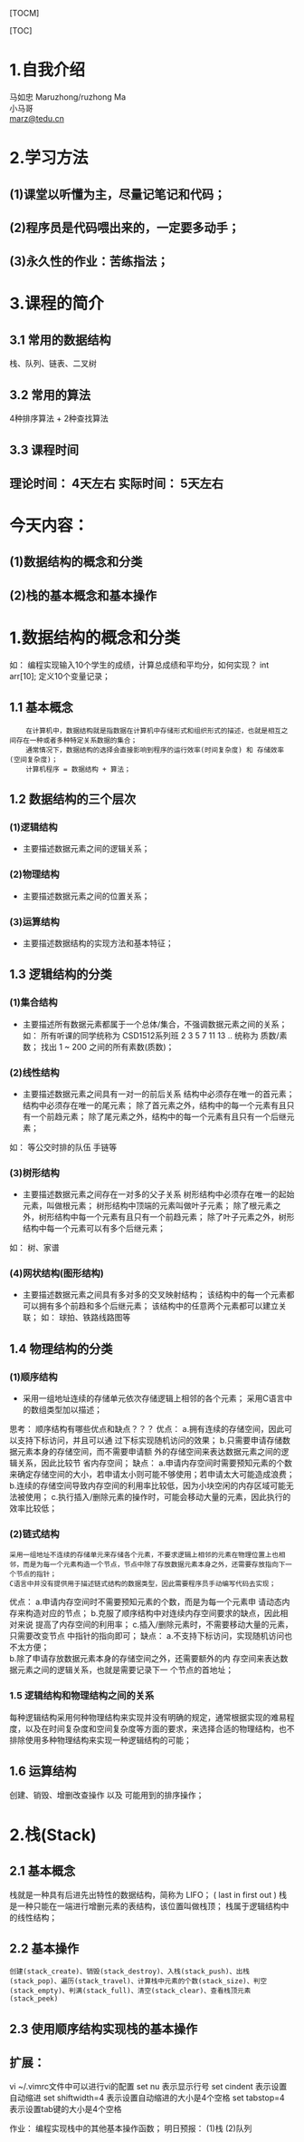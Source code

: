 ﻿
[TOCM]

[TOC]
# 1.自我介绍
  马如忠  Maruzhong/ruzhong Ma  
  小马哥   
  marz@tedu.cn   

# 2.学习方法
## (1)课堂以听懂为主，尽量记笔记和代码；
## (2)程序员是代码喂出来的，一定要多动手；
## (3)永久性的作业：苦练指法；

# 3.课程的简介
## 3.1 常用的数据结构
   栈、队列、链表、二叉树
## 3.2 常用的算法
   4种排序算法 + 2种查找算法
## 3.3 课程时间
   理论时间： 4天左右
   实际时间： 5天左右
------------------------------------------
# 今天内容：
##   (1)数据结构的概念和分类
##   (2)栈的基本概念和基本操作

# 1.数据结构的概念和分类
如：
   编程实现输入10个学生的成绩，计算总成绩和平均分，如何实现？
   int arr[10];
   定义10个变量记录；

## 1.1 基本概念
```
    在计算机中，数据结构就是指数据在计算机中存储形式和组织形式的描述，也就是相互之间存在一种或者多种特定关系数据的集合；
    通常情况下，数据结构的选择会直接影响到程序的运行效率(时间复杂度) 和 存储效率(空间复杂度)；
    计算机程序 = 数据结构 + 算法；
```

## 1.2 数据结构的三个层次
### (1)逻辑结构
   - 主要描述数据元素之间的逻辑关系；
### (2)物理结构
   - 主要描述数据元素之间的位置关系；
### (3)运算结构
   - 主要描述数据结构的实现方法和基本特征；

## 1.3 逻辑结构的分类
### (1)集合结构
   - 主要描述所有数据元素都属于一个总体/集合，不强调数据元素之间的关系；
如：
   所有听课的同学统称为 CSD1512系列班
   2 3 5 7 11 13 ..  统称为 质数/素数；
   找出 1 ~ 200 之间的所有素数(质数)；

### (2)线性结构
  - 主要描述数据元素之间具有一对一的前后关系
    结构中必须存在唯一的首元素；
    结构中必须存在唯一的尾元素；
    除了首元素之外，结构中的每一个元素有且只有一个前趋元素；
    除了尾元素之外，结构中的每一个元素有且只有一个后继元素；

如：
   等公交时排的队伍
   手链等

### (3)树形结构
  - 主要描述数据元素之间存在一对多的父子关系
    树形结构中必须存在唯一的起始元素，叫做根元素；
    树形结构中顶端的元素叫做叶子元素；
    除了根元素之外，树形结构中每一个元素有且只有一个前趋元素；
    除了叶子元素之外，树形结构中每一个元素可以有多个后继元素；

如：
   树、家谱

### (4)网状结构(图形结构)
  - 主要描述数据元素之间具有多对多的交叉映射结构；
    该结构中的每一个元素都可以拥有多个前趋和多个后继元素；
    该结构中的任意两个元素都可以建立关联；
如：
    球拍、铁路线路图等

## 1.4 物理结构的分类
### (1)顺序结构
   - 采用一组地址连续的存储单元依次存储逻辑上相邻的各个元素；
     采用C语言中的数组类型加以描述；

思考：
   顺序结构有哪些优点和缺点？？？
优点：
   a.拥有连续的存储空间，因此可以支持下标访问，并且可以通
      过下标实现随机访问的效果；
   b.只需要申请存储数据元素本身的存储空间，而不需要申请额
      外的存储空间来表达数据元素之间的逻辑关系，因此比较节
      省内存空间；
缺点：
   a.申请内存空间时需要预知元素的个数来确定存储空间的大小，若申请太小则可能不够使用；若申请太大可能造成浪费；
   b.连续的存储空间导致内存空间的利用率比较低，因为小块空闲的内存区域可能无法被使用；
   c.执行插入/删除元素的操作时，可能会移动大量的元素，因此执行的效率比较低；

### (2)链式结构
    采用一组地址不连续的存储单元来存储各个元素，不要求逻辑上相邻的元素在物理位置上也相邻，而是为每一个元素构造一个节点，节点中除了存放数据元素本身之外，还需要存放指向下一个节点的指针；
    C语言中并没有提供用于描述链式结构的数据类型，因此需要程序员手动编写代码去实现；

优点：
   a.申请内存空间时不需要预知元素的个数，而是为每一个元素申
     请动态内存来构造对应的节点；
   b.克服了顺序结构中对连续内存空间要求的缺点，因此相对来说
     提高了内存空间的利用率；
   c.插入/删除元素时，不需要移动大量的元素，只需要改变节点
     中指针的指向即可；
缺点：
   a.不支持下标访问，实现随机访问也不太方便；   
   b.除了申请存放数据元素本身的存储空间之外，还需要额外的内
     存空间来表达数据元素之间的逻辑关系，也就是需要记录下一
     个节点的首地址；

### 1.5 逻辑结构和物理结构之间的关系
   每种逻辑结构采用何种物理结构来实现并没有明确的规定，通常根据实现的难易程度，以及在时间复杂度和空间复杂度等方面的要求，来选择合适的物理结构，也不排除使用多种物理结构来实现一种逻辑结构的可能；

## 1.6 运算结构
   创建、销毁、增删改查操作 以及 可能用到的排序操作；

# 2.栈(Stack)
## 2.1 基本概念
   栈就是一种具有后进先出特性的数据结构，简称为 LIFO；
   ( last in first out )
   栈是一种只能在一端进行增删元素的表结构，该位置叫做栈顶；
   栈属于逻辑结构中的线性结构；

## 2.2 基本操作
    创建(stack_create)、销毁(stack_destroy)、入栈(stack_push)、出栈(stack_pop)、遍历(stack_travel)、计算栈中元素的个数(stack_size)、判空(stack_empty)、判满(stack_full)、清空(stack_clear)、查看栈顶元素(stack_peek)

## 2.3 使用顺序结构实现栈的基本操作

## 扩展：
   vi ~/.vimrc文件中可以进行vi的配置
      set nu 表示显示行号
      set cindent 表示设置自动缩进
      set shiftwidth=4 表示设置自动缩进的大小是4个空格
      set tabstop=4 表示设置tab键的大小是4个空格

作业：
    编程实现栈中的其他基本操作函数；
明日预报：
    (1)栈
    (2)队列



















   







































 















  




